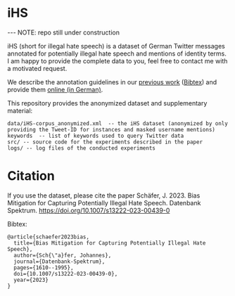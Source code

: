 # iHS #

--- NOTE: repo still under construction

iHS (short for illegal hate speech) is a dataset of German Twitter messages annotated for potentially illegal hate speech and mentions of identity terms.
I am happy to provide the complete data to you, feel free to contact me with a motivated request.

We describe the annotation guidelines in our [previous work](https://dtct.eu/wp-content/uploads/2021/10/DTCT-TR3-CL.pdf) ([Bibtex](https://johannes-schaefer.github.io/files/JS-KB_techrep2021.txt)) and provide them [online (in German)](https://dtct.eu/wp-content/uploads/2021/10/DTCT-TR3-CL.pdf).

This repository provides the anonymized dataset and supplementary material:

    data/iHS-corpus_anonymized.xml  -- the iHS dataset (anonymized by only providing the Tweet-ID for instances and masked username mentions)
    keywords  -- list of keywords used to query Twitter data
    src/ -- source code for the experiments described in the paper
    logs/ -- log files of the conducted experiments 

# Citation # 

If you use the dataset, please cite the paper Schäfer, J. 2023. Bias Mitigation for Capturing Potentially Illegal Hate Speech. Datenbank Spektrum. https://doi.org/10.1007/s13222-023-00439-0

Bibtex:
```text
@article{schaefer2023bias,
  title={Bias Mitigation for Capturing Potentially Illegal Hate Speech},
  author={Sch{\"a}fer, Johannes},
  journal={Datenbank-Spektrum},
  pages={1610--1995},
  doi={10.1007/s13222-023-00439-0},
  year={2023}
}
```
